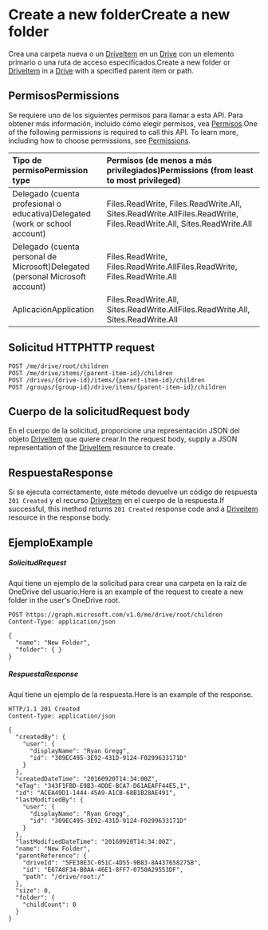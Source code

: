 # <a name="create-a-new-folder"></a><span data-ttu-id="37016-101">Create a new folder</span><span class="sxs-lookup"><span data-stu-id="37016-101">Create a new folder</span></span>

<span data-ttu-id="37016-102">Crea una carpeta nueva o un [DriveItem](../resources/driveitem.md) en un [Drive](../resources/drive.md) con un elemento primario o una ruta de acceso especificados.</span><span class="sxs-lookup"><span data-stu-id="37016-102">Create a new folder or [DriveItem](../resources/driveitem.md) in a [Drive](../resources/drive.md) with a specified parent item or path.</span></span>

## <a name="permissions"></a><span data-ttu-id="37016-103">Permisos</span><span class="sxs-lookup"><span data-stu-id="37016-103">Permissions</span></span>
<span data-ttu-id="37016-p101">Se requiere uno de los siguientes permisos para llamar a esta API. Para obtener más información, incluido cómo elegir permisos, vea [Permisos](../../../concepts/permissions_reference.md).</span><span class="sxs-lookup"><span data-stu-id="37016-p101">One of the following permissions is required to call this API. To learn more, including how to choose permissions, see [Permissions](../../../concepts/permissions_reference.md).</span></span>

|<span data-ttu-id="37016-106">Tipo de permiso</span><span class="sxs-lookup"><span data-stu-id="37016-106">Permission type</span></span>      | <span data-ttu-id="37016-107">Permisos (de menos a más privilegiados)</span><span class="sxs-lookup"><span data-stu-id="37016-107">Permissions (from least to most privileged)</span></span>              |
|:--------------------|:---------------------------------------------------------|
|<span data-ttu-id="37016-108">Delegado (cuenta profesional o educativa)</span><span class="sxs-lookup"><span data-stu-id="37016-108">Delegated (work or school account)</span></span> | <span data-ttu-id="37016-109">Files.ReadWrite, Files.ReadWrite.All, Sites.ReadWrite.All</span><span class="sxs-lookup"><span data-stu-id="37016-109">Files.ReadWrite, Files.ReadWrite.All, Sites.ReadWrite.All</span></span>    |
|<span data-ttu-id="37016-110">Delegado (cuenta personal de Microsoft)</span><span class="sxs-lookup"><span data-stu-id="37016-110">Delegated (personal Microsoft account)</span></span> | <span data-ttu-id="37016-111">Files.ReadWrite, Files.ReadWrite.All</span><span class="sxs-lookup"><span data-stu-id="37016-111">Files.ReadWrite, Files.ReadWrite.All</span></span>    |
|<span data-ttu-id="37016-112">Aplicación</span><span class="sxs-lookup"><span data-stu-id="37016-112">Application</span></span> | <span data-ttu-id="37016-113">Files.ReadWrite.All, Sites.ReadWrite.All</span><span class="sxs-lookup"><span data-stu-id="37016-113">Files.ReadWrite.All, Sites.ReadWrite.All</span></span> |

## <a name="http-request"></a><span data-ttu-id="37016-114">Solicitud HTTP</span><span class="sxs-lookup"><span data-stu-id="37016-114">HTTP request</span></span>
<!-- { "blockType": "ignored" } -->
```http
POST /me/drive/root/children
POST /me/drive/items/{parent-item-id}/children
POST /drives/{drive-id}/items/{parent-item-id}/children
POST /groups/{group-id}/drive/items/{parent-item-id}/children
```

## <a name="request-body"></a><span data-ttu-id="37016-115">Cuerpo de la solicitud</span><span class="sxs-lookup"><span data-stu-id="37016-115">Request body</span></span>
<span data-ttu-id="37016-116">En el cuerpo de la solicitud, proporcione una representación JSON del objeto [DriveItem](../resources/driveitem.md) que quiere crear.</span><span class="sxs-lookup"><span data-stu-id="37016-116">In the request body, supply a JSON representation of the [DriveItem](../resources/driveitem.md) resource to create.</span></span>

## <a name="response"></a><span data-ttu-id="37016-117">Respuesta</span><span class="sxs-lookup"><span data-stu-id="37016-117">Response</span></span>

<span data-ttu-id="37016-118">Si se ejecuta correctamente, este método devuelve un código de respuesta `201 Created` y el recurso [DriveItem](../resources/driveitem.md) en el cuerpo de la respuesta.</span><span class="sxs-lookup"><span data-stu-id="37016-118">If successful, this method returns `201 Created` response code and a [Driveitem](../resources/driveitem.md) resource in the response body.</span></span>

## <a name="example"></a><span data-ttu-id="37016-119">Ejemplo</span><span class="sxs-lookup"><span data-stu-id="37016-119">Example</span></span>

##### <a name="request"></a><span data-ttu-id="37016-120">Solicitud</span><span class="sxs-lookup"><span data-stu-id="37016-120">Request</span></span>
<span data-ttu-id="37016-121">Aquí tiene un ejemplo de la solicitud para crear una carpeta en la raíz de OneDrive del usuario.</span><span class="sxs-lookup"><span data-stu-id="37016-121">Here is an example of the request to create a new folder in the user's OneDrive root.</span></span>

<!-- {
  "blockType": "request",
  "name": "create_item_from_item"
}-->
```http
POST https://graph.microsoft.com/v1.0/me/drive/root/children
Content-Type: application/json

{
  "name": "New Folder",
  "folder": { }
}
```

##### <a name="response"></a><span data-ttu-id="37016-122">Respuesta</span><span class="sxs-lookup"><span data-stu-id="37016-122">Response</span></span>

<span data-ttu-id="37016-123">Aquí tiene un ejemplo de la respuesta.</span><span class="sxs-lookup"><span data-stu-id="37016-123">Here is an example of the response.</span></span>
<!-- {
  "blockType": "response",
  "truncated": true,
  "@odata.type": "microsoft.graph.driveItem"
} -->

```http
HTTP/1.1 201 Created
Content-Type: application/json

{
  "createdBy": {
    "user": {
      "displayName": "Ryan Gregg",
      "id": "309EC495-3E92-431D-9124-F0299633171D"
    }
  },
  "createdDateTime": "20160920T14:34:00Z",
  "eTag": "343F1FBD-E9B3-4DDE-BCA7-D61AEAFF44E5,1",
  "id": "ACEA49D1-1444-45A9-A1CB-68B1B28AE491",
  "lastModifiedBy": {
    "user": {
      "displayName": "Ryan Gregg",
      "id": "309EC495-3E92-431D-9124-F0299633171D"
    }
  },
  "lastModifiedDateTime": "20160920T14:34:00Z",
  "name": "New Folder",
  "parentReference": {
    "driveId": "5FE38E3C-051C-4D55-9B83-8A437658275B",
    "id": "E67A8F34-B0AA-46E1-8FF7-0750A29553DF",
    "path": "/drive/root:/"
  },
  "size": 0,
  "folder": {
    "childCount": 0
  }
}
```

<!-- uuid: 8fcb5dbc-d5aa-4681-8e31-b001d5168d79
2015-10-25 14:57:30 UTC -->
<!-- {
  "type": "#page.annotation",
  "description": "Create children",
  "keywords": "",
  "section": "documentation",
  "tocPath": ""
}-->
